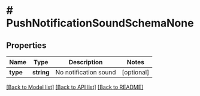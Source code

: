 # # PushNotificationSoundSchemaNone

## Properties

Name | Type | Description | Notes
------------ | ------------- | ------------- | -------------
**type** | **string** | No notification sound | [optional]

[[Back to Model list]](../../README.md#models) [[Back to API list]](../../README.md#endpoints) [[Back to README]](../../README.md)
